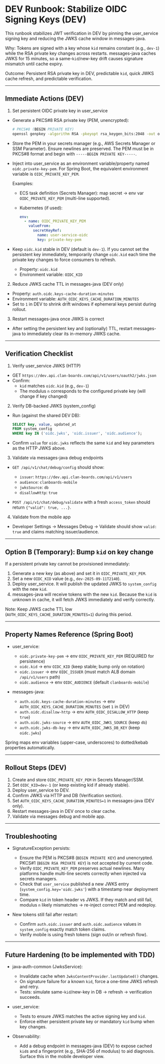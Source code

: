 # DEV Runbook: Stabilize OIDC Signing Keys (DEV)

This runbook stabilizes JWT verification in DEV by pinning the user_service signing key and reducing the JWKS cache window in messages-java.

Why: Tokens are signed with a key whose `kid` remains constant (e.g., `dev-1`) while the RSA private key changes across restarts. messages-java caches JWKS for 15 minutes, so a same-`kid`/new-key drift causes signature mismatch until cache expiry.

Outcome: Persistent RSA private key in DEV, predictable `kid`, quick JWKS cache refresh, and predictable verification.

---

## Immediate Actions (DEV)

1) Set persistent OIDC private key in user_service

- Generate a PKCS#8 RSA private key (PEM, unencrypted):

  ```bash
  # PKCS#8 (BEGIN PRIVATE KEY)
  openssl genpkey -algorithm RSA -pkeyopt rsa_keygen_bits:2048 -out oidc-private-key.pem
  ```

- Store the PEM in your secrets manager (e.g., AWS Secrets Manager or SSM Parameter). Ensure newlines are preserved. The PEM must be in PKCS#8 format and begin with `-----BEGIN PRIVATE KEY-----`.

- Inject into user_service as an environment variable/property named `oidc.private-key-pem`. For Spring Boot, the equivalent environment variable is `OIDC_PRIVATE_KEY_PEM`.

  Examples:
  - ECS task definition (Secrets Manager): map secret → env var `OIDC_PRIVATE_KEY_PEM` (multi-line supported).
  - Kubernetes (if used):

    ```yaml
    env:
      - name: OIDC_PRIVATE_KEY_PEM
        valueFrom:
          secretKeyRef:
            name: user-service-oidc
            key: private-key-pem
    ```

- Keep `oidc.kid` stable in DEV (default is `dev-1`). If you cannot set the persistent key immediately, temporarily change `oidc.kid` each time the private key changes to force consumers to refresh.

  - Property: `oidc.kid`
  - Environment variable: `OIDC_KID`

2) Reduce JWKS cache TTL in messages-java (DEV only)

- Property: `auth.oidc.keys-cache-duration-minutes`
- Environment variable: `AUTH_OIDC_KEYS_CACHE_DURATION_MINUTES`
- Set to `1` in DEV to shrink drift windows if ephemeral keys persist during rollout.

3) Restart messages-java once JWKS is correct

- After setting the persistent key and (optionally) TTL, restart messages-java to immediately clear its in-memory JWKS cache.

---

## Verification Checklist

1) Verify user_service JWKS (HTTP)

- GET `https://dev.api.clan-boards.com/api/v1/users/oauth2/jwks.json`
- Confirm:
  - `kid` matches `oidc.kid` (e.g., `dev-1`)
  - The modulus `n` corresponds to the configured private key (will change if key changed)

2) Verify DB-backed JWKS (system_config)

- Run (against the shared DEV DB):

  ```sql
  SELECT key, value, updated_at
  FROM system_config
  WHERE key IN ('oidc.jwks', 'oidc.issuer', 'oidc.audience');
  ```

- Confirm `value` for `oidc.jwks` reflects the same `kid` and key parameters as the HTTP JWKS above.

3) Validate via messages-java debug endpoints

- `GET /api/v1/chat/debug/config` should show:
  - `issuer`: `https://dev.api.clan-boards.com/api/v1/users`
  - `audience`: `clanboards-mobile`
  - `jwksSource`: `db`
  - `disallowHttp`: `true`

- `POST /api/v1/chat/debug/validate` with a fresh `access_token` should return `{"valid": true, ...}`.

4) Validate from the mobile app

- Developer Settings → Messages Debug → Validate should show `valid: true` and claims matching issuer/audience.

---

## Option B (Temporary): Bump `kid` on key change

If a persistent private key cannot be provisioned immediately:

1) Generate a new key (as above) and set it in `OIDC_PRIVATE_KEY_PEM`.
2) Set a new `OIDC_KID` value (e.g., `dev-2025-09-11T2140`).
3) Deploy user_service. It will publish the updated JWKS to `system_config` with the new `kid`.
4) messages-java will receive tokens with the new `kid`. Because the `kid` is unknown in cache, it will fetch JWKS immediately and verify correctly.

Note: Keep JWKS cache TTL low (`AUTH_OIDC_KEYS_CACHE_DURATION_MINUTES=1`) during this period.

---

## Property Names Reference (Spring Boot)

- user_service:
  - `oidc.private-key-pem` → env `OIDC_PRIVATE_KEY_PEM` (REQUIRED for persistence)
  - `oidc.kid` → env `OIDC_KID` (keep stable; bump only on rotation)
  - `oidc.issuer` → env `OIDC_ISSUER` (must match ALB domain `/api/v1/users` path)
  - `oidc.audience` → env `OIDC_AUDIENCE` (default `clanboards-mobile`)

- messages-java:
  - `auth.oidc.keys-cache-duration-minutes` → env `AUTH_OIDC_KEYS_CACHE_DURATION_MINUTES` (set `1` in DEV)
  - `auth.oidc.disallow-http` → env `AUTH_OIDC_DISALLOW_HTTP` (keep `true`)
  - `auth.oidc.jwks-source` → env `AUTH_OIDC_JWKS_SOURCE` (keep `db`)
  - `auth.oidc.jwks-db-key` → env `AUTH_OIDC_JWKS_DB_KEY` (keep `oidc.jwks`)

Spring maps env variables (upper-case, underscores) to dotted/kebab properties automatically.

---

## Rollout Steps (DEV)

1) Create and store `OIDC_PRIVATE_KEY_PEM` in Secrets Manager/SSM.
2) Set `OIDC_KID=dev-1` (or keep existing kid if already stable).
3) Deploy user_service to DEV.
4) Confirm JWKS via HTTP and DB (Verification section).
5) Set `AUTH_OIDC_KEYS_CACHE_DURATION_MINUTES=1` in messages-java (DEV only).
6) Restart messages-java in DEV once to clear cache.
7) Validate via messages debug and mobile app.

---

## Troubleshooting

- SignatureException persists:
  - Ensure the PEM is PKCS#8 (`BEGIN PRIVATE KEY`) and unencrypted. PKCS#1 (`BEGIN RSA PRIVATE KEY`) is not accepted by current code.
  - Verify `OIDC_PRIVATE_KEY_PEM` preserves actual newlines. Many platforms handle multi-line secrets correctly when injected via secrets managers.
  - Check that `user_service` published a new JWKS entry (`system_config.key='oidc.jwks'`) with a timestamp near deployment time.
  - Compare `kid` in token header vs JWKS. If they match and still fail, modulus `n` likely mismatches → re-inject correct PEM and redeploy.

- New tokens still fail after restart:
  - Confirm `auth.oidc.issuer` and `auth.oidc.audience` values in `system_config` exactly match token claims.
  - Verify mobile is using fresh tokens (sign out/in or refresh flow).

---

## Future Hardening (to be implemented with TDD)

- java-auth-common (JwksService):
  - Invalidate cache when `JwksContentProvider.lastUpdated()` changes.
  - On signature failure for a known `kid`, force a one-time JWKS refresh and retry.
  - Tests: simulate same-`kid`/new-key in DB → refresh → verification succeeds.

- user_service:
  - Tests to ensure JWKS matches the active signing key and `kid`.
  - Enforce either persistent private key or mandatory `kid` bump when key changes.

- Observability:
  - Add a debug endpoint in messages-java (DEV) to expose cached `kid`s and a fingerprint (e.g., SHA-256 of modulus) to aid diagnosis. Surface this in the mobile developer view.

